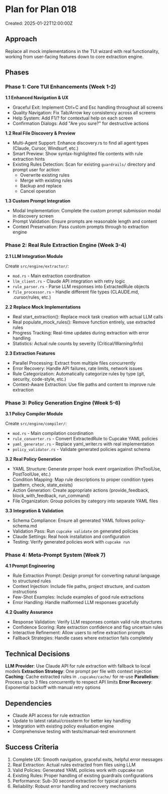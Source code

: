 # Plan for Plan 018

Created: 2025-01-22T12:00:00Z

## Approach

Replace all mock implementations in the TUI wizard with real functionality, working from user-facing features down to core extraction engine.

## Phases

### Phase 1: Core TUI Enhancements (Week 1-2)

**1.1 Enhanced Navigation & UX**
- Graceful Exit: Implement Ctrl+C and Esc handling throughout all screens
- Quality Navigation: Fix Tab/Arrow key consistency across all screens  
- Help System: Add F1/? for contextual help on each screen
- Confirmation Dialogs: Add "Are you sure?" for destructive actions

**1.2 Real File Discovery & Preview**
- Multi-Agent Support: Enhance discovery.rs to find all agent types (Claude, Cursor, Windsurf, etc.)
- Smart Preview: Show syntax-highlighted file contents with rule extraction hints
- Existing Rules Detection: Scan for existing `guardrails/` directory and prompt user for action:
  - Overwrite existing rules
  - Merge with existing rules  
  - Backup and replace
  - Cancel operation

**1.3 Custom Prompt Integration**
- Modal Implementation: Complete the custom prompt submission modal in discovery screen
- Prompt Validation: Ensure prompts are reasonable length and content
- Context Preservation: Pass custom prompts through to extraction engine

### Phase 2: Real Rule Extraction Engine (Week 3-4)

**2.1 LLM Integration Module**

Create `src/engine/extractor/`:
- `mod.rs` - Main extraction coordination
- `llm_client.rs` - Claude API integration with retry logic
- `rule_parser.rs` - Parse LLM responses into ExtractedRule objects
- `file_processor.rs` - Handle different file types (CLAUDE.md, .cursor/rules, etc.)

**2.2 Replace Mock Implementations**
- Real start_extraction(): Replace mock task creation with actual LLM calls
- Real populate_mock_rules(): Remove function entirely, use extracted rules
- Progress Tracking: Real-time updates during extraction with error handling
- Statistics: Actual rule counts by severity (Critical/Warning/Info)

**2.3 Extraction Features**
- Parallel Processing: Extract from multiple files concurrently
- Error Recovery: Handle API failures, rate limits, network issues
- Rule Categorization: Automatically categorize rules by type (git, security, code-style, etc.)
- Context-Aware Extraction: Use file paths and content to improve rule extraction

### Phase 3: Policy Generation Engine (Week 5-6)

**3.1 Policy Compiler Module**

Create `src/engine/compiler/`:
- `mod.rs` - Main compilation coordination
- `rule_converter.rs` - Convert ExtractedRule to Cupcake YAML policies
- `yaml_generator.rs` - Replace yaml_writer.rs with real implementation
- `policy_validator.rs` - Validate generated policies against schema

**3.2 Real Policy Generation**
- YAML Structure: Generate proper hook event organization (PreToolUse, PostToolUse, etc.)
- Condition Mapping: Map rule descriptions to proper condition types (pattern, check, state_exists)
- Action Generation: Create appropriate actions (provide_feedback, block_with_feedback, run_command)
- File Organization: Group policies by category into separate YAML files

**3.3 Integration & Validation**
- Schema Compliance: Ensure all generated YAML follows policy-schema.md
- Validation Pass: Run `cupcake validate` on generated policies
- Claude Settings: Real hook installation and configuration
- Testing: Verify generated policies work with `cupcake run`

### Phase 4: Meta-Prompt System (Week 7)

**4.1 Prompt Engineering**
- Rule Extraction Prompt: Design prompt for converting natural language to structured rules
- Context Injection: Include file paths, project structure, and custom instructions
- Few-Shot Examples: Include examples of good rule extractions
- Error Handling: Handle malformed LLM responses gracefully

**4.2 Quality Assurance**
- Response Validation: Verify LLM responses contain valid rule structures
- Confidence Scoring: Rate extraction confidence and flag uncertain rules
- Interactive Refinement: Allow users to refine extraction prompts
- Fallback Strategies: Handle cases where extraction fails completely

## Technical Decisions

**LLM Provider**: Use Claude API for rule extraction with fallback to local models
**Extraction Strategy**: One prompt per file with context injection
**Caching**: Cache extracted rules in `.cupcake/cache/` for re-use
**Parallelism**: Process up to 3 files concurrently to respect API limits
**Error Recovery**: Exponential backoff with manual retry options

## Dependencies

- Claude API access for rule extraction
- Update to latest ratatui/crossterm for better key handling
- Integration with existing policy evaluation engine
- Comprehensive testing with tests/manual-test environment

## Success Criteria

1. Complete UX: Smooth navigation, graceful exits, helpful error messages
2. Real Extraction: Actual rules extracted from files using LLM
3. Valid Policies: Generated YAML policies work with cupcake run
4. Existing Rules: Proper handling of existing guardrails configurations  
5. Performance: Sub-30 second extraction for typical projects
6. Reliability: Robust error handling and recovery mechanisms